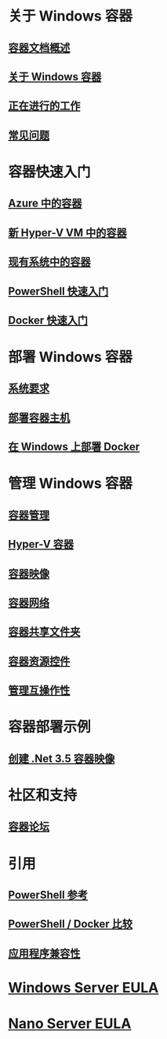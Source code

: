 # 关于 Windows 容器

## [容器文档概述](./containers_welcome.md)

## [关于 Windows 容器](about/about_overview.md)

## [正在进行的工作](about/work_in_progress.md)

## [常见问题](about/faq.md)

# 容器快速入门

## [Azure 中的容器](quick_start/azure_setup.md)

## [新 Hyper-V VM 中的容器](quick_start/container_setup.md)

## [现有系统中的容器](quick_start/inplace_setup.md)

## [PowerShell 快速入门](quick_start/manage_powershell.md)

## [Docker 快速入门](quick_start/manage_docker.md)

# 部署 Windows 容器

## [系统要求](deployment/system_requirements.md)

## [部署容器主机](deployment/deployment.md)

## [在 Windows 上部署 Docker](deployment/docker_windows.md)

# 管理 Windows 容器

## [容器管理](management/manage_containers.md)

## [Hyper-V 容器](management/hyperv_container.md)

## [容器映像](management/manage_images.md)

## [容器网络](management/container_networking.md)

## [容器共享文件夹](management/manage_data.md)

## [容器资源控件](management/manage_resources.md)

## [管理互操作性](management/hcs_powershell.md)

# 容器部署示例

## [创建 .Net 3.5 容器映像](examples/dotnet35.md)

# 社区和支持

## [容器论坛](https://social.msdn.microsoft.com/Forums/en-US/home?forum=windowscontainers)

# 引用

## [PowerShell 参考](https://technet.microsoft.com/en-us/library/mt433069.aspx)

## [PowerShell / Docker 比较](reference/ps_docker_comparison.md)

## [应用程序兼容性](reference/app_compat.md)

# [Windows Server EULA](EULA.md)

# [Nano Server EULA](Nano_EULA.md)


<!--HONumber=Jan16_HO1-->
